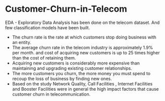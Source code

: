 # Customer-Churn-in-Telecom
EDA - Exploratory Data Analysis has been done on the telecom dataset. And few classification models have been built.

- The churn rate is the rate at which customers stop doing business with an entity.
- The average churn rate in the telecom industry is approximately 1.9% per month. and cost of acquiring new customers is up to 25 times higher than the cost of retaining them. 
- Acquiring new customers is considerably more expensive than maintaining and upgrading existing customer relationships.
- The more customers you churn, the more money you must spend to recoup the loss of business by finding new ones. 
- Based on the study Network Quality, Call Facilities , Internet Facilities and Booster Facilities were in general the high impact factors that cause customer churn in telecommunication.
